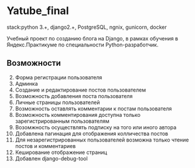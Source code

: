 # Yatube_final
stack:python 3.+, django2.+, PostgreSQL, ngnix, gunicorn, docker

Учебный проект по созданию блога на 
Django, в рамках обучения в Яндекс.Практикуме по специальности 
Python-разработчик.

## Возможности
2. Форма регистрации пользователя
3. Админка
3. Создание и редактирование постов пользователем
4. Возможность добавления поста пользователя
5. Личные страницы пользователей
6. Возможность оставлять комментарии к постам пользователя
7. Возможность комментирования доступна только зарегистрированным пользователям
8. Возомжность осуществлять подписку на того или иного автора
9. Добавлена пагинация для отображения колличества постов
10. Для незарегистрированных пользователей возможна только чтение постов и комментариев
11. Кеширование отображение страниц
12. Добавлен django-debug-tool
